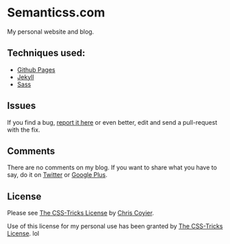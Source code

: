 # Semanticss.com

My personal website and blog.


## Techniques used:

- [Github Pages](http://pages.github.com/)
- [Jekyll](http://jekyllrb.com/)
- [Sass](http://sass-lang.com/)


## Issues

If you find a bug, [report it here](https://github.com/nathanjessen/nathanjessen.github.com/issues) or even better, edit and send a pull-request with the fix.


## Comments

There are no comments on my blog. If you want to share what you have to say, do it on [Twitter](https://twitter.com/nathanjessen) or [Google Plus](https://plus.google.com/108819920657113454025/posts).


## License

Please see [The CSS-Tricks License](http://css-tricks.com/license/) by [Chris Coyier](http://chriscoyier.net/).

Use of this license for my personal use has been granted by [The CSS-Tricks License](http://css-tricks.com/license/). lol